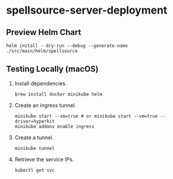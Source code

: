 # spellsource-server-deployment

## Preview Helm Chart

```shell
helm install --dry-run --debug --generate-name ./src/main/helm/spellsource
```

## Testing Locally (macOS)

 1. Install dependencies.
    ```shell
    brew install docker minikube helm
    ```
 2. Create an ingress tunnel.
    ```shell
    minikube start --vm=true # or minikube start --vm=true --driver=hyperkit
    minikube addons enable ingress
    ```
 3. Create a tunnel.
    ```shell
    minikube tunnel
    ```
 4. Retrieve the service IPs.
    ```shell
    kubectl get svc
    ```